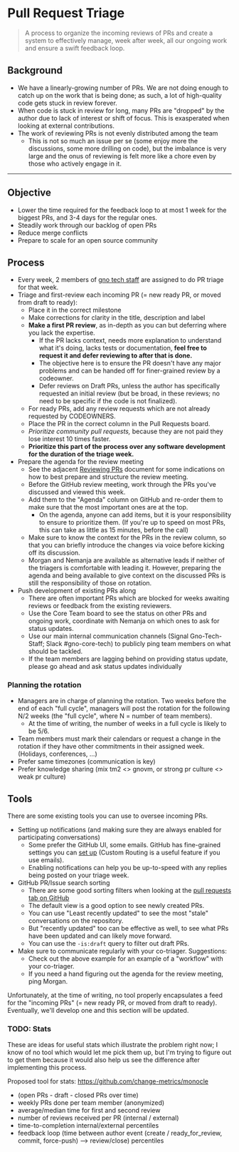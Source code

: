 # Pull Request Triage

> A process to organize the incoming reviews of PRs and create a system to
> effectively manage, week after week, all our ongoing work and ensure a swift
> feedback loop.

## Background

- We have a linearly-growing number of PRs. We are not doing enough to catch up on the work that is being done; as such, a lot of high-quality code gets stuck in review forever.
- When code is stuck in review for long, many PRs are "dropped" by the author due to lack of interest or shift of focus. This is exasperated when looking at external contributions.
- The work of reviewing PRs is not evenly distributed among the team
    - This is not so much an issue per se (some enjoy more the discussions, some more drilling on code), but the imbalance is very large and the onus of reviewing is felt more like a chore even by those who actively engage in it.

---

## Objective

- Lower the time required for the feedback loop to at most 1 week for the biggest PRs, and 3-4 days for the regular ones.
- Steadily work through our backlog of open PRs
- Reduce merge conflicts
- Prepare to scale for an open source community

## Process

- Every week, 2 members of [gno tech staff](https://github.com/orgs/gnolang/teams/tech-staff) are assigned to do PR triage for that week.
- Triage and first-review each incoming PR (= new ready PR, or moved from draft to ready):
    - Place it in the correct milestone
    - Make corrections for clarity in the title, description and label
    - **Make a first PR review**, as in-depth as you can but deferring where you lack the expertise.
        - If the PR lacks context, needs more explanation to understand what it's doing, lacks tests or documentation, **feel free to request it and defer reviewing to after that is done.**
        - The objective here is to ensure the PR doesn't have any major problems and can be handed off for finer-grained review by a codeowner.
        - Defer reviews on Draft PRs, unless the author has specifically requested an initial review (but be broad, in these reviews; no need to be specific if the code is not finalized).
    - For ready PRs, add any review requests which are not already requested by CODEOWNERS.
    - Place the PR in the correct column in the Pull Requests board.
    - _Prioritize community pull requests,_ because they are not paid they lose interest 10 times faster.
    - **Prioritize this part of the process over any software development for the duration of the triage week.**
- Prepare the agenda for the review meeting
	- See the adjacent [Reviewing PRs](./pr-reviewing.md) document for some indications on how to best prepare and structure the review meeting.
    - Before the GitHub review meeting, work through the PRs you've discussed and viewed this week.
    - Add them to the "Agenda" column on GitHub and re-order them to make sure that the most important ones are at the top.
        - On the agenda, anyone can add items, but it is your responsibility to ensure to prioritize them. (If you're up to speed on most PRs, this can take as little as 15 minutes, before the call)
    - Make sure to know the context for the PRs in the review column, so that you can briefly introduce the changes via voice before kicking off its discussion.
	- Morgan and Nemanja are available as alternative leads if neither of the triagers is comfortable with leading it. However, preparing the agenda and being available to give context on the discussed PRs is still the responsibility of those on rotation.
- Push development of existing PRs along
	- There are often important PRs which are blocked for weeks awaiting reviews or feedback from the existing reviewers.
	- Use the Core Team board to see the status on other PRs and ongoing work, coordinate with Nemanja on which ones to ask for status updates.
	- Use our main internal communication channels (Signal Gno-Tech-Staff; Slack #gno-core-tech) to publicly ping team members on what should be tackled.
	- If the team members are lagging behind on providing status update, please go ahead and ask status updates individually

### Planning the rotation

- Managers are in charge of planning the rotation. Two weeks before the end of each "full cycle", managers will post the rotation for the following N/2 weeks (the "full cycle", where N = number of team members).
    - At the time of writing, the number of weeks in a full cycle is likely to be 5/6.
- Team members must mark their calendars or request a change in the rotation if they have other commitments in their assigned week. (Holidays, conferences, ...)
- Prefer same timezones (communication is key)
- Prefer knowledge sharing (mix tm2 <> gnovm, or strong pr culture <> weak pr culture)

## Tools

There are some existing tools you can use to oversee incoming PRs.

- Setting up notifications (and making sure they are always enabled for participating conversations)
    - Some prefer the GitHub UI, some emails. GitHub has fine-grained settings you can [set up](https://github.com/settings/notifications) (Custom Routing is a useful feature if you use emails).
    - Enabling notifications can help you be up-to-speed with any replies being posted on your triage week.
- GitHub PR/Issue search sorting
    - There are some good sorting filters when looking at the [pull requests tab on GitHub](https://github.com/gnolang/gno/pulls)
	- The default view is a good option to see newly created PRs.
    - You can use "Least recently updated" to see the most "stale" conversations on the repository.
    - But "recently updated" too can be effective as well, to see what PRs have been updated and can likely move forward.
    - You can use the `-is:draft` query to filter out draft PRs.
- Make sure to communicate regularly with your co-triager. Suggestions:
    - Check out the above example for an example of a "workflow" with your co-triager.
    - If you need a hand figuring out the agenda for the review meeting, ping Morgan.

Unfortunately, at the time of writing, no tool properly encapsulates a feed for
the "incoming PRs" (= new ready PR, or moved from draft to ready). Eventually,
we'll develop one and this section will be updated.

### TODO: Stats

These are ideas for useful stats which illustrate the problem right now; I know of no tool which would let me pick them up, but I'm trying to figure out to get them because it would also help us see the difference after implementing this process.

Proposed tool for stats: https://github.com/change-metrics/monocle

- (open PRs - draft - closed PRs over time)
- weekly PRs done per team member (anonymized)
- average/median time for first and second review
- number of reviews received per PR (internal / external)
- time-to-completion internal/external percentiles
- feedback loop (time between author event (create / ready_for_review, commit, force-push) --> review/close) percentiles
